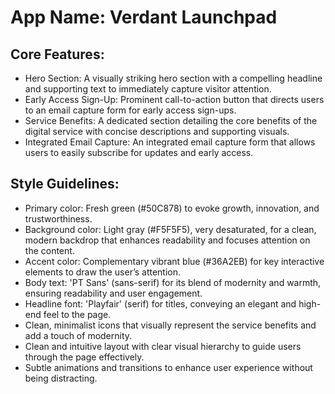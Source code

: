 # **App Name**: Verdant Launchpad

## Core Features:

- Hero Section: A visually striking hero section with a compelling headline and supporting text to immediately capture visitor attention.
- Early Access Sign-Up: Prominent call-to-action button that directs users to an email capture form for early access sign-ups.
- Service Benefits: A dedicated section detailing the core benefits of the digital service with concise descriptions and supporting visuals.
- Integrated Email Capture: An integrated email capture form that allows users to easily subscribe for updates and early access.

## Style Guidelines:

- Primary color: Fresh green (#50C878) to evoke growth, innovation, and trustworthiness.
- Background color: Light gray (#F5F5F5), very desaturated, for a clean, modern backdrop that enhances readability and focuses attention on the content.
- Accent color: Complementary vibrant blue (#36A2EB) for key interactive elements to draw the user’s attention.
- Body text: 'PT Sans' (sans-serif) for its blend of modernity and warmth, ensuring readability and user engagement.
- Headline font: 'Playfair' (serif) for titles, conveying an elegant and high-end feel to the page.
- Clean, minimalist icons that visually represent the service benefits and add a touch of modernity.
- Clean and intuitive layout with clear visual hierarchy to guide users through the page effectively.
- Subtle animations and transitions to enhance user experience without being distracting.